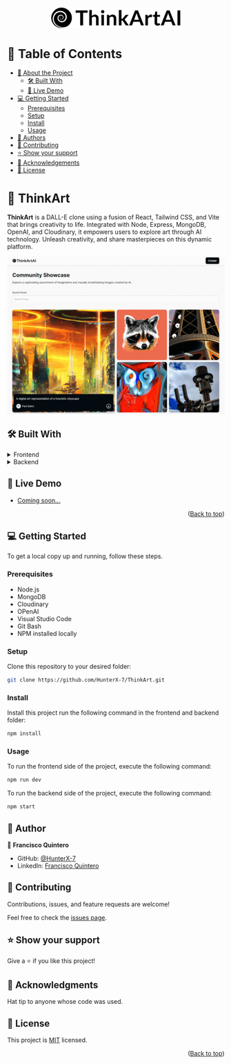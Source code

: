 <a name="readme-top"></a>

<div align="center">

  <img src="./frontend//src/assets/logo.svg" alt="logo" width="300"  height="auto" />
  <br/>

</div>

<!-- TABLE OF CONTENTS -->

# 📗 Table of Contents

- [📖 About the Project](#about-project)
  - [🛠 Built With](#built-with)
  - [🚀 Live Demo](#live-demo)
- [💻 Getting Started](#getting-started)
  - [Prerequisites](#prerequisites)
  - [Setup](#setup)
  - [Install](#install)
  - [Usage](#usage)
- [👥 Authors](#authors)
- [🤝 Contributing](#contributing)
- [⭐️ Show your support](#support)
- [🙏 Acknowledgements](#acknowledgements)
- [📝 License](#license)

<!-- PROJECT DESCRIPTION -->

# 📖 ThinkArt <a name="about-project"></a>

**ThinkArt** is a DALL-E clone using a fusion of React, Tailwind CSS, and Vite that brings creativity to life. Integrated with Node, Express, MongoDB, OpenAI, and Cloudinary, it empowers users to explore art through AI technology. Unleash creativity, and share masterpieces on this dynamic platform.

<img src="./frontend/src/assets/Capture.png" alt="app-demo" />

</br>

## 🛠 Built With <a name="built-with"></a>



<details>
  <summary>Frontend</summary>
  <ul>
    <li>HTML</li>
    <li>CSS</li>
    <li>JavaScript</li>
    <li>Tailwind CSS</li>
    <li>React</li>
    <li>Vite</li>
  </ul>
</details>

<details>
  <summary>Backend</summary>
  <ul>
    <li>Node</li>
    <li>Express</li>
    <li>MongoDB</li>
    <li>OpenAI</li>
    <li>Cloudinary</li>
  </ul>
</details>

<!-- LIVE DEMO -->

## 🚀 Live Demo <a name="live-demo"></a>

- [Coming soon...]()

<p align="right">(<a href="#readme-top">Back to top</a>)</p>

<!-- GETTING STARTED -->

## 💻 Getting Started <a name="getting-started"></a>

To get a local copy up and running, follow these steps.

### Prerequisites

- Node.js
- MongoDB
- Cloudinary
- OPenAI
- Visual Studio Code
- Git Bash
- NPM installed locally

### Setup

Clone this repository to your desired folder:

```sh
git clone https://github.com/HunterX-7/ThinkArt.git
```

### Install

Install this project run the following command in the frontend and backend folder:

```sh
npm install
```

### Usage

To run the frontend side of the project, execute the following command:

```sh
npm run dev
```

To run the backend side of the project, execute the following command:

```sh
npm start
```

<!-- AUTHORS -->

## 👥 Author <a name="authors"></a>

👤 **Francisco Quintero**

- GitHub: [@HunterX-7](https://github.com/HunterX-7)
- LinkedIn: [Francisco Quintero](https://www.linkedin.com/in/francisco-asis-quintero-cede%C3%B1o/)

<!-- CONTRIBUTING -->

## 🤝 Contributing <a name="contributing"></a>

Contributions, issues, and feature requests are welcome!

Feel free to check the [issues page](https://github.com/HunterX-7/ThinkArt/issues).

<!-- SUPPORT -->

## ⭐️ Show your support <a name="support"></a>

Give a ⭐️ if you like this project!

<!-- Acknowledgments -->

## 🙏 Acknowledgments <a name="acknowledgements"></a>

Hat tip to anyone whose code was used.

<!-- LICENSE -->

## 📝 License <a name="license"></a>

This project is [MIT](./LICENSE) licensed.

<p align="right">(<a href="#readme-top">Back to top</a>)</p>
